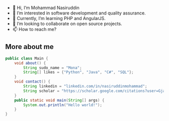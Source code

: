 - 👋 Hi, I’m Mohammad Nasiruddin
- 👀 I’m interested in software development and quality assurance.
- 🌱 Currently, I’m learning PHP and AngularJS.
- 💞️ I’m looking to collaborate on open source projects.
- 📫 How to reach me?

## More about me
```java
public class Main {
    void about() {
        String sudo_name = "Mona";
        String[] likes = {"Python", "Java", "C#", "SQL"};
    }
    void contact() {
        String linkedin = "linkedin.com/in/nasiruddinmohammad";
        String scholar = "https://scholar.google.com/citations?user=GjagO0gAAAAJ";
    }
    public static void main(String[] args) {
        System.out.println("Hello world!");
    }
}
```

<!---
m-nasiruddin/m-nasiruddin is a ✨ special ✨ repository because its `README.md` (this file) appears on your GitHub profile.
You can click the Preview link to take a look at your changes.
--->
